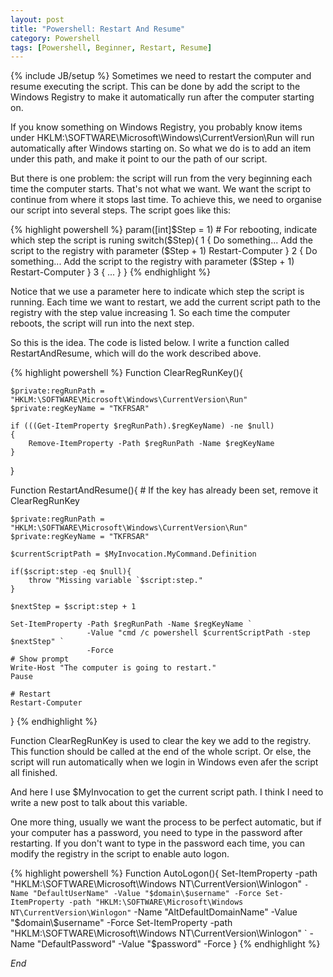 ```yaml
---
layout: post
title: "Powershell: Restart And Resume"
category: Powershell
tags: [Powershell, Beginner, Restart, Resume]
---
```

{% include JB/setup %}
Sometimes we need to restart the computer and resume executing the script.
This can be done by add the script to the Windows Registry to make it automatically run
after the computer starting on.

If you know something on Windows Registry, you probably know items under 
HKLM:\SOFTWARE\Microsoft\Windows\CurrentVersion\Run
will run automatically after Windows starting on.
So what we do is to add an item under this path, and make it point to our the path of our script.

But there is one problem: the script will run from the very beginning each time the computer starts.
That's not what we want. We want the script to continue from where it stops last time.
To achieve this, we need to organise our script into several steps. The script goes like this:

{% highlight powershell %}
param([int]$Step = 1)   # For rebooting, indicate which step the script is runing
switch($Step){
	1 {
		Do something...
		Add the script to the registry with parameter ($Step + 1)
		Restart-Computer
	}
	2 {
		Do something...
		Add the script to the registry with parameter ($Step + 1)
		Restart-Computer
	}
	3 {
		...
	}
}
{% endhighlight %}

Notice that we use a parameter here to indicate which step the script is running.
Each time we want to restart, we add the current script path to the registry with
the step value increasing 1. So each time the computer reboots, the script will run
into the next step.

So this is the idea. The code is listed below. I write a function called RestartAndResume, 
which will do the work described above.

{% highlight powershell %}
Function ClearRegRunKey(){
    
    $private:regRunPath = "HKLM:\SOFTWARE\Microsoft\Windows\CurrentVersion\Run" 
    $private:regKeyName = "TKFRSAR"

    if (((Get-ItemProperty $regRunPath).$regKeyName) -ne $null)
    {
        Remove-ItemProperty -Path $regRunPath -Name $regKeyName
    }
}

Function RestartAndResume(){
    # If the key has already been set, remove it
    ClearRegRunKey

    $private:regRunPath = "HKLM:\SOFTWARE\Microsoft\Windows\CurrentVersion\Run" 
    $private:regKeyName = "TKFRSAR"

    $currentScriptPath = $MyInvocation.MyCommand.Definition

    if($script:step -eq $null){
        throw "Missing variable `$script:step."
    }

    $nextStep = $script:step + 1

    Set-ItemProperty -Path $regRunPath -Name $regKeyName `
                     -Value "cmd /c powershell $currentScriptPath -step $nextStep" `
                     -Force
    # Show prompt
    Write-Host "The computer is going to restart."
    Pause

    # Restart
    Restart-Computer
}
{% endhighlight %}

Function ClearRegRunKey is used to clear the key we add to the registry. This function 
should be called at the end of the whole script. Or else, the script will run automatically
when we login in Windows even afer the script all finished.

And here I use $MyInvocation to get the current script path. I think I need to write a new
post to talk about this variable.

One more thing, usually we want the process to be perfect automatic, but if your computer 
has a password, you need to type in the password after restarting. If you don't want to 
type in the password each time, you can modify the registry in the script to enable auto logon.

{% highlight powershell %}
Function AutoLogon(){
	Set-ItemProperty -path "HKLM:\SOFTWARE\Microsoft\Windows NT\CurrentVersion\Winlogon" `
					 -Name "DefaultUserName" -Value "$domain\$username" -Force
	Set-ItemProperty -path "HKLM:\SOFTWARE\Microsoft\Windows NT\CurrentVersion\Winlogon" `
					 -Name "AltDefaultDomainName" -Value "$domain\$username" -Force
	Set-ItemProperty -path "HKLM:\SOFTWARE\Microsoft\Windows NT\CurrentVersion\Winlogon" `
					 -Name "DefaultPassword" -Value "$password" -Force
}
{% endhighlight %}

*End*
